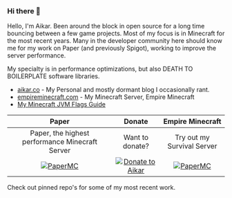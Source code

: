 ### Hi there 👋
Hello, I'm Aikar. Been around the block in open source for a long time bouncing between a few game projects. Most of my focus is in Minecraft for the most recent years. Many in the developer community here should know me for my work on Paper (and previously Spigot), working to improve the server performance.

My specialty is in performance optimizations, but also DEATH TO BOILERPLATE software libraries.


 * [aikar.co](https://aikar.co) - My Personal and mostly dormant blog I occasionally rant.
 * [empireminecraft.com](https://lp.emc.gs) - My Minecraft Server, Empire Minecraft
 * [My Minecraft JVM Flags Guide](https://mcflags.emc.gs)
 
 
 | Paper | Donate | Empire Minecraft |
 | :-: | :-: | :-: |
 | Paper, the highest performance Minecraft Server | Want to donate? | Try out my Survival Server |
 | [![PaperMC](https://avatars2.githubusercontent.com/u/7608950?s=120&v=4 "PaperMC Minecraft Server")](https://papermc.io) | [![Donate to Aikar](https://aikar.co/donate.png?x12864)](https://donate.emc.gs/GitHub) | [![PaperMC](https://empireminecraft.com/static/emcsquare.ico "Empire Minecraft Server")](https://lp.emc.gs) |
 
 
 Check out pinned repo's for some of my most recent work.
<!--
**aikar/aikar** is a ✨ _special_ ✨ repository because its `README.md` (this file) appears on your GitHub profile.

Here are some ideas to get you started:

- 🔭 I’m currently working on ...
- 🌱 I’m currently learning ...
- 👯 I’m looking to collaborate on ...
- 🤔 I’m looking for help with ...
- 💬 Ask me about ...
- 📫 How to reach me: ...
- 😄 Pronouns: ...
- ⚡ Fun fact: ...
-->
